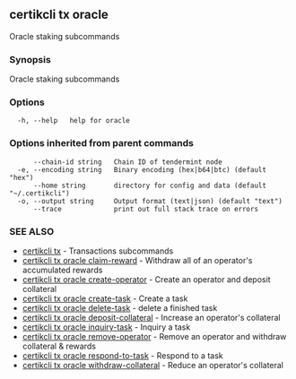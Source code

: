 ## certikcli tx oracle

Oracle staking subcommands

### Synopsis

Oracle staking subcommands

### Options

```
  -h, --help   help for oracle
```

### Options inherited from parent commands

```
      --chain-id string   Chain ID of tendermint node
  -e, --encoding string   Binary encoding (hex|b64|btc) (default "hex")
      --home string       directory for config and data (default "~/.certikcli")
  -o, --output string     Output format (text|json) (default "text")
      --trace             print out full stack trace on errors
```

### SEE ALSO

* [certikcli tx](certikcli_tx.md)	 - Transactions subcommands
* [certikcli tx oracle claim-reward](certikcli_tx_oracle_claim-reward.md)	 - Withdraw all of an operator's accumulated rewards
* [certikcli tx oracle create-operator](certikcli_tx_oracle_create-operator.md)	 - Create an operator and deposit collateral
* [certikcli tx oracle create-task](certikcli_tx_oracle_create-task.md)	 - Create a task
* [certikcli tx oracle delete-task](certikcli_tx_oracle_delete-task.md)	 - delete a finished task
* [certikcli tx oracle deposit-collateral](certikcli_tx_oracle_deposit-collateral.md)	 - Increase an operator's collateral
* [certikcli tx oracle inquiry-task](certikcli_tx_oracle_inquiry-task.md)	 - Inquiry a task
* [certikcli tx oracle remove-operator](certikcli_tx_oracle_remove-operator.md)	 - Remove an operator and withdraw collateral & rewards
* [certikcli tx oracle respond-to-task](certikcli_tx_oracle_respond-to-task.md)	 - Respond to a task
* [certikcli tx oracle withdraw-collateral](certikcli_tx_oracle_withdraw-collateral.md)	 - Reduce an operator's collateral



